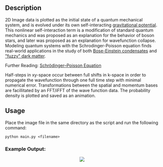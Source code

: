 ## Description
2D Image data is plotted as the initial state of a quantum mechanical system, and is evolved under its own self-interacting [gravitational potential](https://en.wikipedia.org/wiki/Poisson%27s_equation). This nonlinear self-interaction term is a modification of standard quantum mechanics and was proposed as an explanation for the behavior of boson stars, and later was proposed as an explanation for wavefunction collapse. Modeling quantum systems with the Schrodinger-Poisson equation finds real-world applications in the study of both [Bose-Einstein condensates](https://en.wikipedia.org/wiki/Bose%E2%80%93Einstein_condensate) and ["fuzzy" dark matter](https://en.wikipedia.org/wiki/Fuzzy_cold_dark_matter). 

Further Reading: [Schrödinger–Poisson Equation](https://en.wikipedia.org/wiki/Schr%C3%B6dinger%E2%80%93Newton_equation#:~:text=The%20Schr%C3%B6dinger%E2%80%93Newton%20equation%2C%20sometimes,function%20as%20a%20mass%20density%2C)

Half-steps in xy-space occur between full shifts in k-space in order to propagate the wavefunction through one full time step with minimal numerical error. Transformations between the spatial and momentum bases are facillitated by an FFT/iFFT of the wave function data. The probability density is plotted and saved as an animation.


## Usage
Place the image file in the same directory as the script and run the following command:
```
python main.py <filename>
```

### Example Output:
<p align="center">
  <img src="https://github.com/rp-mullen/quantum-image-evolver/blob/main/output.gif"/>
</p>

